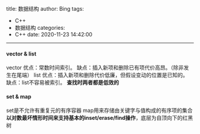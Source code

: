 title: 数据结构
author: Bing
tags:

  - C++
  - 数据结构
categories:
  - C++
date: 2020-11-23 14:42:00
---
#### vector & list  
vector 
优点：常数时间索引。 
缺点：插入新项和删除已有项代价高昂。（除非发生在尾端） 
list 
优点：插入新项和删除代价低廉，但假设变动的位置是已知的。
缺点：list不容易被索引。
**查找时两者都是低效的**  

#### set & map  
set是不允许有重复元的有序容器
map用来存储由关键字与值构成的有序项的集合
**以对数最坏情形时间来支持基本的inset/erase/find操作**，底层为自顶向下的红黑树